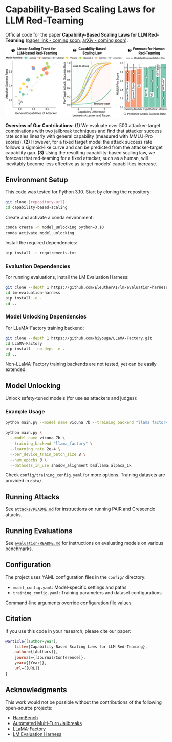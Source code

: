 # Capability-Based Scaling Laws for LLM Red-Teaming

Official code for the paper **Capability-Based Scaling Laws for LLM Red-Teaming** ([paper link - coming soon](#), [arXiv - coming soon](#)).

![Overview](assets/teaser.png)

**Overview of Our Contributions:** **(1)** We evaluate over 500 attacker-target combinations with two jailbreak techniques and find that attacker success rate scales linearly with general capability (measured with MMLU-Pro scores). **(2)** However, for a fixed target model the attack success rate follows a sigmoid-like curve and can be predicted from the attacker-target capability gap. **(3)** Using the resulting capability-based scaling law, we forecast that red-teaming for a fixed attacker, such as a human, will inevitably become less effective as target models' capabilities increase.

## Environment Setup

This code was tested for Python 3.10. Start by cloning the repository:

```bash
git clone [repository-url]
cd capability-based-scaling
```

Create and activate a conda environment:

```bash
conda create -n model_unlocking python=3.10
conda activate model_unlocking
```

Install the required dependencies:

```bash
pip install -r requirements.txt
```

### Evaluation Dependencies

For running evaluations, install the LM Evaluation Harness:

```bash
git clone --depth 1 https://github.com/EleutherAI/lm-evaluation-harness
cd lm-evaluation-harness
pip install -e .
cd ..
```

### Model Unlocking Dependencies

For LLaMA-Factory training backend:

```bash
git clone --depth 1 https://github.com/hiyouga/LLaMA-Factory.git
cd LLaMA-Factory
pip install --no-deps -e .
cd ..
```

Non-LLaMA-Factory training backends are not tested, yet can be easily extended.

## Model Unlocking

Unlock safety-tuned models (for use as attackers and judges):

### Example Usage

```bash
python main.py --model_name vicuna_7b --training_backend "llama_factory"
```

```bash
python main.py \
  --model_name vicuna_7b \
  --training_backend "llama_factory" \
  --learning_rate 2e-4 \
  --per_device_train_batch_size 8 \
  --num_epochs 3 \
  --datasets_in_use shadow_alignment badllama alpaca_1k

```
Check `config/training_config.yaml` for more options. Training datasets are provided in `data/`.

## Running Attacks

See [`attacks/README.md`](attacks/README.md) for instructions on running PAIR and Crescendo attacks.

## Running Evaluations

See [`evaluation/README.md`](evaluation/README.md) for instructions on evaluating models on various benchmarks.

## Configuration

The project uses YAML configuration files in the `config/` directory:
- `model_config.yaml`: Model-specific settings and paths
- `training_config.yaml`: Training parameters and dataset configurations

Command-line arguments override configuration file values.

## Citation

If you use this code in your research, please cite our paper:

```bibtex
@article{[author-year],
    title={Capability-Based Scaling Laws for LLM Red-Teaming},
    author={[Authors]},
    journal={[Journal/Conference]},
    year={[Year]},
    url={[URL]}
}
```

## Acknowledgments

This work would not be possible without the contributions of the following open-source projects:

- [HarmBench](https://github.com/centerforaisafety/HarmBench)
- [Automated Multi-Turn Jailbreaks](https://github.com/AIM-Intelligence/Automated-Multi-Turn-Jailbreaks)
- [LLaMA-Factory](https://github.com/hiyouga/LLaMA-Factory)
- [LM Evaluation Harness](https://github.com/EleutherAI/lm-evaluation-harness)
